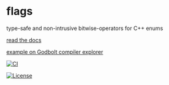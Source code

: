 # flags
type-safe and non-intrusive bitwise-operators for C++ enums

[read the docs](https://tobias-loew.github.io/flags)

[example on Godbolt compiler explorer](https://godbolt.org/z/br1193vob)

[![CI](https://github.com/tobias-loew/flags/actions/workflows/ci.yml/badge.svg)](https://github.com/tobias-loew/flags/actions/workflows/ci.yml)

[![License](https://img.shields.io/badge/license-boost-brightgreen.svg)](LICENSE_1_0.txt)
